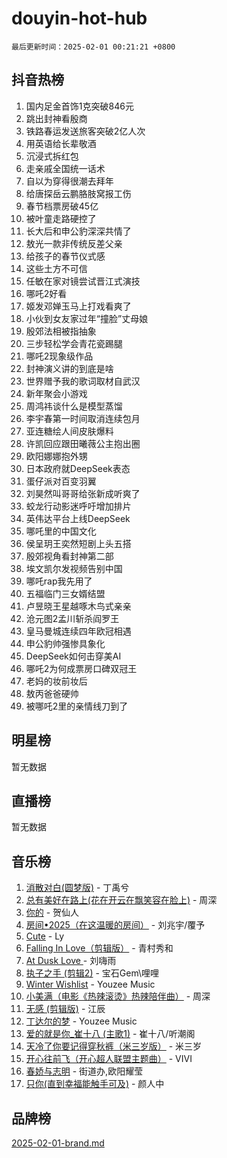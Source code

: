 # douyin-hot-hub

`最后更新时间：2025-02-01 00:21:21 +0800`

## 抖音热榜

1. 国内足金首饰1克突破846元
1. 跳出封神看殷商
1. 铁路春运发送旅客突破2亿人次
1. 用英语给长辈敬酒
1. 沉浸式拆红包
1. 走亲戚全国统一话术
1. 自以为穿得很潮去拜年
1. 给唐探岳云鹏胳肢窝报工伤
1. 春节档票房破45亿
1. 被叶童走路硬控了
1. 长大后和申公豹深深共情了
1. 敖光一款非传统反差父亲
1. 给孩子的春节仪式感
1. 这些土方不可信
1. 任敏在家对镜尝试晋江式演技
1. 哪吒2好看
1. 姬发邓婵玉马上打戏看爽了
1. 小伙到女友家过年“撞脸”丈母娘
1. 殷郊法相被指抽象
1. 三步轻松学会青花瓷踢腿
1. 哪吒2现象级作品
1. 封神演义讲的到底是啥
1. 世界赠予我的歌词取材自武汉
1. 新年聚会小游戏
1. 周鸿祎谈什么是模型蒸馏
1. 李宇春第一时间取消连续包月
1. 亚连糖绘人间皮肤爆料
1. 许凯回应跟田曦薇公主抱出圈
1. 欧阳娜娜抱外甥
1. 日本政府就DeepSeek表态
1. 蛋仔派对百变羽翼
1. 刘昊然叫哥哥给张新成听爽了
1. 蛟龙行动影迷呼吁增加排片
1. 英伟达平台上线DeepSeek
1. 哪吒里的中国文化
1. 侯呈玥王奕然短剧上头五搭
1. 殷郊视角看封神第二部
1. 埃文凯尔发视频告别中国
1. 哪吒rap我先用了
1. 五福临门三女婿结盟
1. 卢昱晓王星越啄木鸟式亲亲
1. 沧元图2孟川斩杀阎罗王
1. 皇马曼城连续四年欧冠相遇
1. 申公豹帅强惨具象化
1. DeepSeek如何击穿美AI
1. 哪吒2为何成票房口碑双冠王
1. 老妈的妆前妆后
1. 敖丙爸爸硬帅
1. 被哪吒2里的亲情线刀到了

## 明星榜

暂无数据

## 直播榜

暂无数据

## 音乐榜

1. [消散对白(圆梦版)](https://sf5-hl-cdn-tos.douyinstatic.com/obj/tos-cn-ve-2774/og4jB5I5IizzoZVAAAzWgBMAsMDWoArfwBOiFs) - 丁禹兮
1. [总有美好在路上(花在开云在飘笑容在脸上)](https://sf5-hl-cdn-tos.douyinstatic.com/obj/tos-cn-ve-2774/oU5u7NwtfBIvaNhoQBszOvAlRiAoiWAVVyBMq4) - 周深
1. [你的](https://sf5-hl-cdn-tos.douyinstatic.com/obj/tos-cn-ve-2774/oYuIeKf42jB7sEV6B2upMdpYAgfrQWj0FeRegh) - 贺仙人
1. [房间•2025（在这温暖的房间）](https://sf5-hl-cdn-tos.douyinstatic.com/obj/tos-cn-ve-2774/oMzJcnT8BgIetASeBfwfEeBQVNfACiCifhfZP7g) - 刘兆宇/覆予
1. [Cute](https://sf3-cdn-tos.douyinstatic.com/obj/tos-cn-ve-2774/o4IbIzHWKAAB4wsS5qMBRiiAlEBGTpQRNfFvuo) - Ly
1. [Falling In Love（剪辑版）](https://sf5-hl-cdn-tos.douyinstatic.com/obj/tos-cn-ve-2774/o8ajpA8zzgBPahbBIO8AcKGBLJezFCRd1wfP9f) - 青村秀和
1. [ At Dusk  Love ](https://sf5-hl-cdn-tos.douyinstatic.com/obj/tos-cn-ve-2774/o8CrpCf5CaYgI4ZrtQgMQAFEfuGqNnRSDQAPBc) - 刘嗨雨
1. [执子之手 (剪辑2)](https://sf5-hl-cdn-tos.douyinstatic.com/obj/tos-cn-ve-2774/oUoZLQjCc31XzqsBnBQUNgeKtYPBcgbFDwtfcu) - 宝石Gem\哩哩
1. [Winter Wishlist](https://sf5-hl-cdn-tos.douyinstatic.com/obj/tos-cn-ve-2774/oIIgUOeamCFCVAzxN6MFRLIBlLGpUqQxeeHrLE) - Youzee Music
1. [小美满（电影《热辣滚烫》热辣陪伴曲）](https://sf5-hl-cdn-tos.douyinstatic.com/obj/tos-cn-ve-2774/o0GAn2lSgfZIDUgtevCGDQYnFg4CwnrBaxbTZL) - 周深
1. [无感 (剪辑版)](https://sf5-hl-cdn-tos.douyinstatic.com/obj/tos-cn-ve-2774/o0eIsUzJBDlQaQFC5OFlgbMEZC1TFYBftOBn6p) - 江辰
1. [丁达尔的梦](https://sf5-hl-cdn-tos.douyinstatic.com/obj/tos-cn-ve-2774/oMU3WirUZBVQkAC9ccG5P2IQirziZM2RTInUY) - Youzee Music
1. [爱的就是你_崔十八 (主歌1)](https://sf5-hl-cdn-tos.douyinstatic.com/obj/tos-cn-ve-2774/oI5BO5DhFZ6UTcNCnZaOCBLtZ7WIMQGfgnXf5E) - 崔十八/听潮阁
1. [天冷了你要记得穿秋裤（米三岁版）](https://sf5-hl-cdn-tos.douyinstatic.com/obj/tos-cn-ve-2774/oQlIwVIDWiZ6BQilAorS7MA0AgCkQDvcZAdm1) - 米三岁
1. [开心往前飞（开心超人联盟主题曲）](https://sf5-hl-cdn-tos.douyinstatic.com/obj/tos-cn-ve-2774/9d8fb7c82cf1421fb93a9fe925275e0a) - VIVI
1. [春娇与志明](https://sf5-hl-cdn-tos.douyinstatic.com/obj/tos-cn-ve-2774/e530d8fceb7044b39707d7f9ff54add1) - 街道办,欧阳耀莹
1. [只你(直到幸福能触手可及)](https://sf5-hl-cdn-tos.douyinstatic.com/obj/tos-cn-ve-2774/o0lBkRDzFTeaVSUz3ZZSCBVtZ5DIMQGfgmEAuE) - 颜人中

## 品牌榜

[2025-02-01-brand.md](2025-02-01-brand.md)
